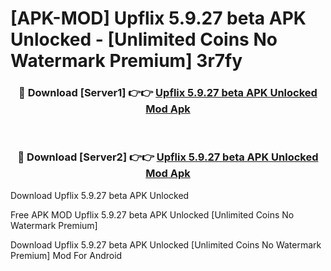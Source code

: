 # [APK-MOD] Upflix 5.9.27 beta APK Unlocked - [Unlimited Coins No Watermark Premium] 3r7fy



<div align="center">
<h3>🔴 Download [Server1] 👉👉 <a href="https://momento.my/?title=Upflix_5.9.27_beta_APK_Unlocked">Upflix 5.9.27 beta APK Unlocked Mod Apk</a></h3><br>

<h3>🔴 Download [Server2] 👉👉 <a href="https://momento.my/?title=Upflix_5.9.27_beta_APK_Unlocked">Upflix 5.9.27 beta APK Unlocked Mod Apk</a></h3>
</div>



Download Upflix 5.9.27 beta APK Unlocked 

Free APK MOD Upflix 5.9.27 beta APK Unlocked [Unlimited Coins No Watermark Premium]

Download Upflix 5.9.27 beta APK Unlocked [Unlimited Coins No Watermark Premium] Mod For Android
